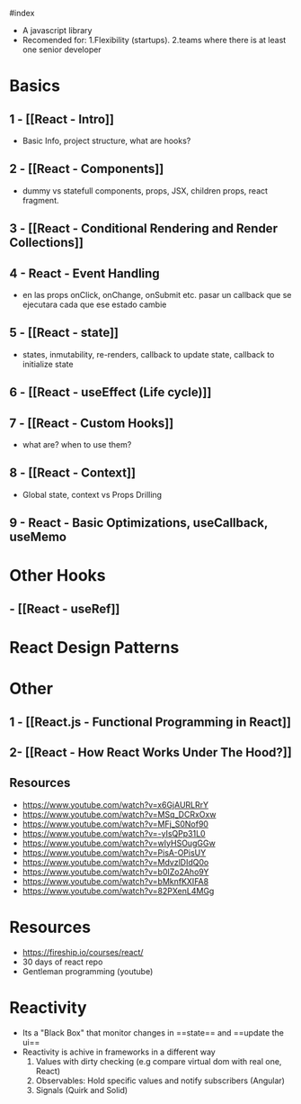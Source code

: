 #index

+ A javascript library
+ Recomended for: 1.Flexibility (startups). 2.teams where there is at least one senior developer
# Basics
## 1 - [[React - Intro]]
+ Basic Info, project structure, what are hooks?
## 2 - [[React - Components]]
+ dummy vs statefull components, props, JSX, children props, react fragment.
## 3 - [[React - Conditional Rendering and Render Collections]]

## 4 - React - Event Handling
+ en las props onClick, onChange, onSubmit etc. pasar un callback que se ejecutara cada que ese estado cambie
## 5 - [[React - state]]
+ states, inmutability, re-renders, callback to update state, callback to initialize state
## 6 - [[React - useEffect (Life cycle)]]

## 7 - [[React - Custom Hooks]]
+ what are? when to use them? 
## 8 - [[React - Context]]
+ Global state, context vs Props Drilling
## 9 - React - Basic Optimizations, useCallback, useMemo

# Other Hooks

## - [[React - useRef]]

# React Design Patterns

# Other
## 1 -  [[React.js - Functional Programming in React]]
## 2- [[React - How React Works Under The Hood?]]

## Resources
+ https://www.youtube.com/watch?v=x6GjAURLRrY
+ https://www.youtube.com/watch?v=MSq_DCRxOxw
+ https://www.youtube.com/watch?v=MFj_S0Nof90
+ https://www.youtube.com/watch?v=-yIsQPp31L0
+ https://www.youtube.com/watch?v=wIyHSOugGGw
+ https://www.youtube.com/watch?v=PisA-OPisUY
+ https://www.youtube.com/watch?v=MdvzlDIdQ0o
+ https://www.youtube.com/watch?v=b0IZo2Aho9Y
+ https://www.youtube.com/watch?v=bMknfKXIFA8
+ https://www.youtube.com/watch?v=82PXenL4MGg
# Resources
+ https://fireship.io/courses/react/
+ 30 days of react repo
+ Gentleman programming (youtube)

# Reactivity
+ Its a "Black Box" that monitor changes in ==state== and ==update the ui==
+ Reactivity is achive in frameworks in a different way
	1. Values with dirty checking (e.g compare virtual dom with real one, React)
	2. Observables: Hold specific values and notify subscribers (Angular)
	3. Signals (Quirk and Solid)

